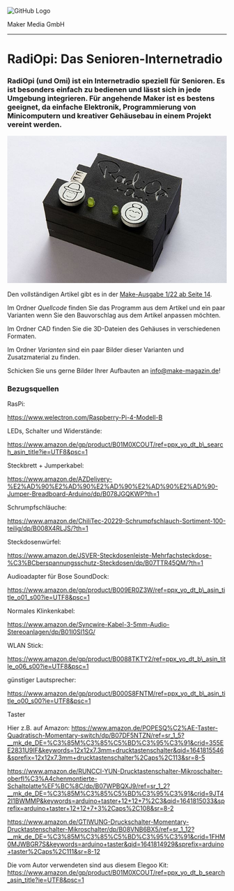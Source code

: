 ![GitHub Logo](http://www.heise.de/make/icons/make_logo.png)

Maker Media GmbH

***

# RadiOpi: Das Senioren-Internetradio

### RadiOpi (und Omi) ist ein Internetradio speziell für Senioren. Es ist besonders einfach zu bedienen und lässt sich in jede Umgebung integrieren. Für angehende Maker ist es bestens geeignet, da einfache Elektronik, Programmierung von Minicomputern und kreativer Gehäusebau in einem Projekt vereint werden.



![Picture](./Aufmacher.jpg) 

Den vollständigen Artikel gibt es in der [Make-Ausgabe 1/22 ab Seite 14](https://www.heise.de/select/make/2022/1/seite-14). 

Im Ordner *Quellcode* finden Sie das Programm aus dem Artikel und ein paar Varianten wenn Sie den Bauvorschlag aus dem Artikel anpassen möchten.

Im Ordner CAD finden Sie die 3D-Dateien des Gehäuses in verschiedenen Formaten.

Im Ordner *Varianten* sind ein paar Bilder dieser Varianten und Zusatzmaterial zu finden.

Schicken Sie uns gerne Bilder Ihrer Aufbauten an info@make-magazin.de!



### Bezugsquellen

RasPi:

[<span class="underline">https://www.welectron.com/Raspberry-Pi-4-Modell-B</span>](https://www.welectron.com/Raspberry-Pi-4-Modell-B)

LEDs, Schalter und Widerstände:

[<span class="underline">https://www.amazon.de/gp/product/B01M0XCOUT/ref=ppx_yo_dt_b\_search_asin_title?ie=UTF8&psc=1</span>](https://www.amazon.de/gp/product/B01M0XCOUT/ref=ppx_yo_dt_b_search_asin_title?ie=UTF8&psc=1)

Steckbrett + Jumperkabel:

[<span class="underline">https://www.amazon.de/AZDelivery-%E2%AD%90%E2%AD%90%E2%AD%90%E2%AD%90%E2%AD%90-Jumper-Breadboard-Arduino/dp/B078JGQKWP?th=1</span>](https://www.amazon.de/AZDelivery-⭐⭐⭐⭐⭐-Jumper-Breadboard-Arduino/dp/B078JGQKWP?th=1)

Schrumpfschläuche:

[<span class="underline">https://www.amazon.de/ChiliTec-20229-Schrumpfschlauch-Sortiment-100-teilig/dp/B008X4RLJS/?th=1</span>](https://www.amazon.de/ChiliTec-20229-Schrumpfschlauch-Sortiment-100-teilig/dp/B008X4RLJS/?th=1)

Steckdosenwürfel:

[<span class="underline">https://www.amazon.de/JSVER-Steckdosenleiste-Mehrfachsteckdose-%C3%BCberspannungsschutz-Steckdosen/dp/B07TTR45QM/?th=1</span>](https://www.amazon.de/JSVER-Steckdosenleiste-Mehrfachsteckdose-überspannungsschutz-Steckdosen/dp/B07TTR45QM/?th=1)

Audioadapter für Bose SoundDock:

[<span class="underline">https://www.amazon.de/gp/product/B009ER0Z3W/ref=ppx_yo_dt_b\_asin_title_o01_s00?ie=UTF8&psc=1</span>](https://www.amazon.de/gp/product/B009ER0Z3W/ref=ppx_yo_dt_b_asin_title_o01_s00?ie=UTF8&psc=1)

Normales Klinkenkabel:

[<span class="underline">https://www.amazon.de/Syncwire-Kabel-3-5mm-Audio-Stereoanlagen/dp/B01I0SI1SG/</span>](https://www.amazon.de/Syncwire-Kabel-3-5mm-Audio-Stereoanlagen/dp/B01I0SI1SG/)

WLAN Stick:

[<span class="underline">https://www.amazon.de/gp/product/B0088TKTY2/ref=ppx_yo_dt_b\_asin_title_o06_s00?ie=UTF8&psc=1</span>](https://www.amazon.de/gp/product/B0088TKTY2/ref=ppx_yo_dt_b_asin_title_o06_s00?ie=UTF8&psc=1)

günstiger Lautsprecher:

[<span class="underline">https://www.amazon.de/gp/product/B000S8FNTM/ref=ppx_yo_dt_b\_asin_title_o00_s00?ie=UTF8&psc=1</span>](https://www.amazon.de/gp/product/B000S8FNTM/ref=ppx_yo_dt_b_asin_title_o00_s00?ie=UTF8&psc=1)

Taster

Hier z.B. auf Amazon:
 https://www.amazon.de/POPESQ%C2%AE-Taster-Quadratisch-Momentary-switch/dp/B07DF5NTZN/ref=sr_1_5?__mk_de_DE=%C3%85M%C3%85%C5%BD%C3%95%C3%91&crid=355EE2831U9IF&keywords=12x12x7.3mm+drucktastenschalter&qid=1641815546&sprefix=12x12x7.3mm+drucktastenschalter%2Caps%2C113&sr=8-5

 https://www.amazon.de/RUNCCI-YUN-Drucktastenschalter-Mikroschalter-oberfl%C3%A4chenmontierte-Schaltplatte%EF%BC%8C/dp/B07WPBQXJ9/ref=sr_1_2?__mk_de_DE=%C3%85M%C3%85%C5%BD%C3%95%C3%91&crid=9JT42I1BWMMP&keywords=arduino+taster+12+12+7%2C3&qid=1641815033&sprefix=arduino+taster+12+12+7+3%2Caps%2C108&sr=8-2

 https://www.amazon.de/GTIWUNG-Druckschalter-Momentary-Drucktastenschalter-Mikroschalter/dp/B08VNB6BX5/ref=sr_1_12?__mk_de_DE=%C3%85M%C3%85%C5%BD%C3%95%C3%91&crid=1FHM0MJWBGR7S&keywords=arduino+taster&qid=1641814929&sprefix=arduino+taster%2Caps%2C111&sr=8-12

 Die vom Autor verwendeten sind aus diesem Elegoo Kit:
 https://www.amazon.de/gp/product/B01M0XCOUT/ref=ppx_yo_dt_b_search_asin_title?ie=UTF8&psc=1

 
